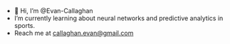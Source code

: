 - 👋 Hi, I’m @Evan-Callaghan 
- I’m currently learning about neural networks and predictive analytics in sports.
- Reach me at callaghan.evan@gmail.com

